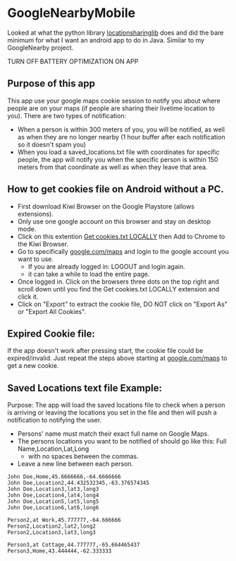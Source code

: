 # GoogleNearbyMobile
Looked at what the python library [locationsharinglib](https://github.com/costastf/locationsharinglib) does and did the bare minimum for what I want an android app to do in Java. Similar to my GoogleNearby project.

TURN OFF BATTERY OPTIMIZATION ON APP

## Purpose of this app
This app use your google maps cookie session to notify you about where people are on your maps (if people are sharing their livetime location to you). There are two types of notification:
* When a person is within 300 meters of you, you will be notified, as well as when they are no longer nearby (1 hour buffer after each notification so it doesn't spam you)
* When you load a saved_locations.txt file with coordinates for specific people, the app will notify you when the specific person is within 150 meters from that coordinate as well as when they leave that area.

## How to get cookies file on Android without a PC.
* First download Kiwi Browser on the Google Playstore (allows extensions).
* Only use one google account on this browser and stay on desktop mode.
* Click on this extention <a href="https://chromewebstore.google.com/detail/get-cookiestxt-locally/cclelndahbckbenkjhflpdbgdldlbecc" target="_blank">Get cookies.txt LOCALLY</a> then Add to Chrome to the Kiwi Browser.
* Go to specifically <a href="https://google.com/maps" target="_blank">google.com/maps</a> and login to the google account you want to use.
    * If you are already logged in: LOGOUT and login again.
    * it can take a while to load the entire page.
* Once logged in. Click on the browsers three dots on the top right and scroll down until you find the Get cookies.txt LOCALLY extension and click it.
* Click on "Export" to extract the cookie file, DO NOT click on "Export As" or "Export All Cookies".

## Expired Cookie file:
If the app doesn't work after pressing start, the cookie file could be expired/invalid. Just repeat the steps above starting at <a href="https://google.com/maps" target="_blank">google.com/maps</a> to get a new cookie.

## Saved Locations text file Example:
Purpose: The app will load the saved locations file to check when a person is arriving or leaving the locations you set in the file and then will push a notification to notifying the user.
* Persons' name must match their exact full name on Google Maps.
* The persons locations you want to be notified of should go like this: Full Name,Location,Lat,Long
    * with no spaces between the commas.
* Leave a new line between each person.
```
John Doe,Home,45.6666666,-64.6666666
John Doe,Location2,44.432532345,-63.376574345
John Doe,Location3,lat3,long3
John Doe,Location4,lat4,long4
John Doe,Location5,lat5,long5
John Doe,Location6,lat6,long6

Person2,at Work,45.777777,-64.666666
Person2,Location2,lat2,long2
Person2,Location3,lat3,long3

Person3,at Cottage,44.777777,-65.664465437
Person3,Home,43.444444,-62.333333
```
